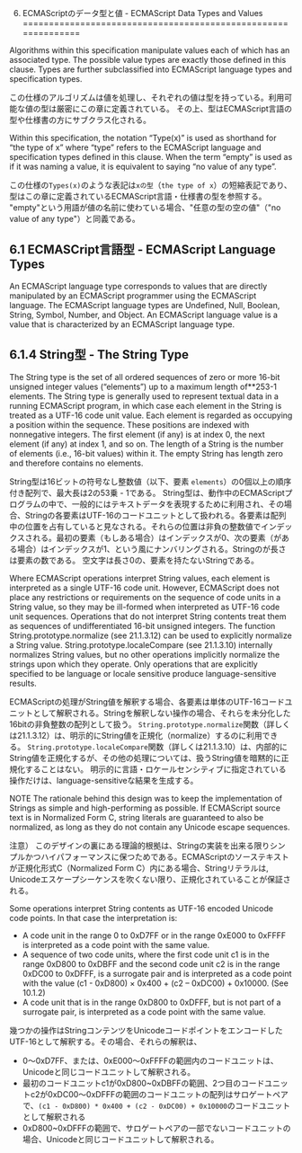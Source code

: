 6. ECMAScriptのデータ型と値 - ECMAScript Data Types and Values
==============================================================

Algorithms within this specification manipulate values each of which has an associated type. The possible value types are exactly those defined in this clause. Types are further subclassified into ECMAScript language types and specification types.

この仕様のアルゴリズムは値を処理し、それぞれの値は型を持っている。利用可能な値の型は厳密にこの章に定義されている。
その上、型はECMAScript言語の型や仕様書の方にサブクラス化される。


Within this specification, the notation “Type(x)” is used as shorthand for “the type of x” where “type” refers to the ECMAScript language and specification types defined in this clause. When the term “empty” is used as if it was naming a value, it is equivalent to saying “no value of any type”.

この仕様の`Types(x)`のような表記は`xの型`（`the type of x`）の短縮表記であり、型はこの章に定義されているECMAScript言語・仕様書の型を参照する。
"empty"という用語が値の名前に使わている場合、"任意の型の空の値"（"no value of any type"）と同義である。


## 6.1 ECMASCript言語型 - ECMAScript Language Types

An ECMAScript language type corresponds to values that are directly manipulated by an ECMAScript programmer using the ECMAScript language. The ECMAScript language types are Undefined, Null, Boolean, String, Symbol, Number, and Object. An ECMAScript language value is a value that is characterized by an ECMAScript language type.


## 6.1.4 String型 - The String Type

The String type is the set of all ordered sequences of zero or more 16-bit unsigned integer values (“elements”) up to a maximum length of**253-1 elements. The String type is generally used to represent textual data in a running ECMAScript program, in which case each element in the String is treated as a UTF-16 code unit value. Each element is regarded as occupying a position within the sequence. These positions are indexed with nonnegative integers. The first element (if any) is at index 0, the next element (if any) at index 1, and so on. The length of a String is the number of elements (i.e., 16-bit values) within it. The empty String has length zero and therefore contains no elements.

String型は16ビットの符号なし整数値（以下、要素 `elements`）の0個以上の順序付き配列で、最大長は2の53乗 - 1である。 String型は、動作中のECMAScriptプログラムの中で、一般的にはテキストデータを表現するために利用され、その場合、Stringの各要素はUTF-16のコードユニットとして扱われる。各要素は配列中の位置を占有していると見なされる。それらの位置は非負の整数値でインデックスされる。最初の要素（もしある場合）はインデックスが0、次の要素（がある場合）はインデックスが1、という風にナンバリングされる。Stringのが長さは要素の数である。
空文字は長さ0の、要素を持たないStringである。

Where ECMAScript operations interpret String values, each element is interpreted as a single UTF-16 code unit. However, ECMAScript does not place any restrictions or requirements on the sequence of code units in a String value, so they may be ill-formed when interpreted as UTF-16 code unit sequences. Operations that do not interpret String contents treat them as sequences of undifferentiated 16-bit unsigned integers. The function String.prototype.normalize (see 21.1.3.12) can be used to explicitly normalize a String value. String.prototype.localeCompare (see 21.1.3.10) internally normalizes String values, but no other operations implicitly normalize the strings upon which they operate. Only operations that are explicitly specified to be language or locale sensitive produce language-sensitive results.

ECMAScriptの処理がString値を解釈する場合、各要素は単体のUTF-16コードユニットとして解釈される。Stringを解釈しない操作の場合、それらを未分化した16bitの非負整数の配列として扱う。
`String.prototype.normalize`関数（詳しくは21.1.3.12）は、明示的にString値を正規化（normalize）するのに利用できる。
`String.prototype.localeCompare`関数（詳しくは21.1.3.10）は、内部的にString値を正規化するが、その他の処理については、扱うString値を暗黙的に正規化することはない。
明示的に言語・ロケールセンシティブに指定されている操作だけは、language-sensitiveな結果を生成する。

NOTE The rationale behind this design was to keep the implementation of Strings as simple and high-performing as possible. If ECMAScript source text is in Normalized Form C, string literals are guaranteed to also be normalized, as long as they do not contain any Unicode escape sequences.

注意）
このデザインの裏にある理論的根拠は、Stringの実装を出来る限りシンプルかつハイパフォーマンスに保つためである。ECMAScriptのソーステキストが正規化形式C（Normalized Form C）内にある場合、Stringリテラルは, Unicodeエスケープシーケンスを吹くない限り、正規化されていることが保証される。

Some operations interpret String contents as UTF-16 encoded Unicode code points. In that case the interpretation is:

- A code unit in the range 0 to 0xD7FF or in the range 0xE000 to 0xFFFF is interpreted as a code point with the same value.
- A sequence of two code units, where the first code unit c1 is in the range 0xD800 to 0xDBFF and the second code unit c2 is in the range 0xDC00 to 0xDFFF, is a surrogate pair and is interpreted as a code point with the value (c1 - 0xD800) × 0x400 + (c2 – 0xDC00) + 0x10000. (See 10.1.2)
- A code unit that is in the range 0xD800 to 0xDFFF, but is not part of a surrogate pair, is interpreted as a code point with the same value.

幾つかの操作はStringコンテンツをUnicodeコードポイントをエンコードしたUTF-16として解釈する。その場合、それらの解釈は、

- 0〜0xD7FF、または、0xE000〜0xFFFFの範囲内のコードユニットは、Unicodeと同じコードユニットして解釈される。
- 最初のコードユニットc1が0xD800~0xDBFFの範囲、2つ目のコードユニットc2が0xDC00〜0xDFFFの範囲のコードユニットの配列はサロゲートペアで、`(c1 - 0xD800) * 0x400 + (c2 - 0xDC00) + 0x10000`のコードユニットとして解釈される
- 0xD800~0xDFFFの範囲で、サロゲートペアの一部でないコードユニットの場合、Unicodeと同じコードユニットして解釈される。
